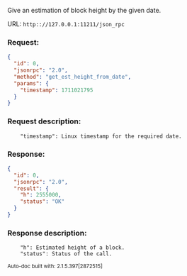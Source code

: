 Give an estimation of block height by the given date.

URL: ```http:://127.0.0.1:11211/json_rpc```
### Request: 
```json
{
  "id": 0,
  "jsonrpc": "2.0",
  "method": "get_est_height_from_date",
  "params": {
    "timestamp": 1711021795
  }
}
```
### Request description: 
```
    "timestamp": Linux timestamp for the required date.

```
### Response: 
```json
{
  "id": 0,
  "jsonrpc": "2.0",
  "result": {
    "h": 2555000,
    "status": "OK"
  }
}
```
### Response description: 
```
    "h": Estimated height of a block.
    "status": Status of the call.

```
<sub>Auto-doc built with: 2.1.5.397[2872515]</sub>